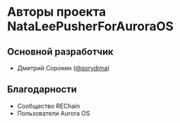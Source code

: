 
# Авторы проекта NataLeePusherForAuroraOS

## Основной разработчик
- Дмитрий Сорокин ([@sorydima](https://github.com/sorydima))

## Благодарности
- Сообщество REChain
- Пользователи Aurora OS

